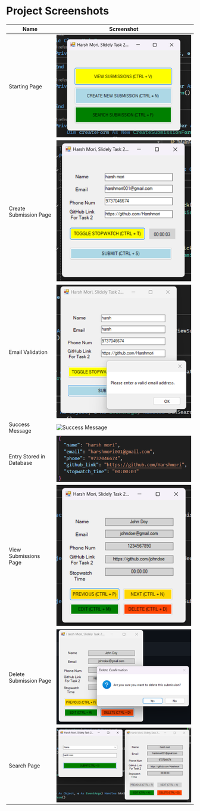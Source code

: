 # Project Screenshots

| Name                      | Screenshot                                                                                 |
|---------------------------|--------------------------------------------------------------------------------------------|
| Starting Page             | ![Starting Page](/images/first_page.png)                                                    |
| Create Submission Page   | ![Create Submission Page](/images/create_submission.png)                                    |
| Email Validation         | ![Email Validation](/images/email_validation.png)                                            |
| Success Message          | ![Success Message](/images/success_message.png)                                              |
| Entry Stored in Database | ![Entry Stored in Database](/images/dbjson.png)                                              |
| View Submissions Page    | ![View Submissions Page](/images/view_submission.png)                                        |
| Delete Submission Page   | ![Delete Submission Page](/images/delete_submission.png)                                    |
| Search Page              | ![Search Page](/images/search.png)                                                          |
